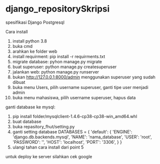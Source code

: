 # django_repositorySkripsi
spesifikasi
Django
Postgresql

Cara install
1. install python 3.8
2. buka cmd
3. arahkan ke folder web
4. install requirment: pip install -r requirments.txt
5. migrate database:
   pyhon manage.py migrate
6. buat superuser:
   python manage.py createsuperuser
7. jalankan web:
   python manage.py runserver
8. bukan http://127.0.0.1:8000/admin menggunakan superuser yang sudah dibuat
9. buka menu Users, pilih username superuser, ganti tipe user menjadi admin
10. buka menu mahasiswa, pilih username superuser, hapus data

ganti database ke mysql:
1. pip install folder/mysqlclient-1.4.6-cp38-cp38-win_amd64.whl
2. buat database
3. buka repasitory_fhut/setting.py 
4. ganti setting database
DATABASES = {
   'default': {
      'ENGINE': 'django.db.backends.mysql',
      'NAME': 'nama_database',
      'USER': 'root',
      'PASSWORD': '',
      'HOST': 'localhost',
      'PORT': '3306',
   }
}
5. ulangi tahan cara install dari point 5

untuk deploy ke server silahkan cek google

